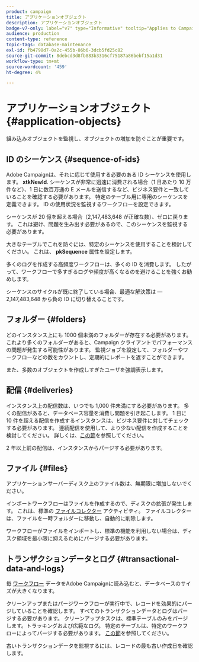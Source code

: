 ```yaml
---
product: campaign
title: アプリケーションオブジェクト
description: アプリケーションオブジェクト
badge-v7-only: label="v7" type="Informative" tooltip="Applies to Campaign Classic v7 only"
audience: production
content-type: reference
topic-tags: database-maintenance
exl-id: fb4798d7-0a2c-455b-86b6-3dcb5fd25c82
source-git-commit: 8debcd3d8fb883b3316cf75187a86bebf15a1d31
workflow-type: tm+mt
source-wordcount: '459'
ht-degree: 4%

---
```


# アプリケーションオブジェクト{#application-objects}



組み込みオブジェクトを監視し、オブジェクトの増加を防ぐことが重要です。

## ID のシーケンス {#sequence-of-ids}

Adobe Campaignは、それに応じて使用する必要のある ID シーケンスを使用します。 **xtkNewId**. シーケンスが非常に迅速に消費される場合（1 日あたり 10 万件など）、1 日に数百万通の E メールを送信するなど、ビジネス要件と一致していることを確認する必要があります。 特定のテーブル用に専用のシーケンスを定義できます。 ID の使用状況を監視するワークフローを設定できます。

シーケンスが 20 億を超える場合（2,147,483,648 が正確な数）、ゼロに戻ります。 これは避け、問題を生み出す必要があるので、このシーケンスを監視する必要があります。

大きなテーブルでこれを防ぐには、特定のシーケンスを使用することを検討してください。 これは、 **pkSequence** 属性を設定します。

多くのログを作成する高頻度ワークフローは、多くの ID を消費します。 したがって、ワークフローで多すぎるログや頻度が高くなるのを避けることを強くお勧めします。

シーケンスのサイクルが既に終了している場合、最適な解決策は —2,147,483,648 から負の ID に切り替えることです。

## フォルダー {#folders}

どのインスタンス上にも 1000 個未満のフォルダーが存在する必要があります。 これより多くのフォルダーがあると、Campaign クライアントでパフォーマンスの問題が発生する可能性があります。 監視ジョブを設定して、フォルダーやワークフローなどの数をカウントし、定期的にレポートを返すことができます。

また、多数のオブジェクトを作成しすぎたユーザを強調表示します。

## 配信 {#deliveries}

インスタンス上の配信数は、いつでも 1,000 件未満にする必要があります。 多くの配信があると、データベース容量を消費し問題を引き起こします。 1 日に 10 件を超える配信を作成するインスタンスは、ビジネス要件に対してチェックする必要があります。 連続配信を使用して、より少ない配信を作成することを検討してください。 詳しくは、[この節](../../workflow/using/continuous-delivery.md)を参照してください。

2 年以上前の配信は、インスタンスからパージする必要があります。

## ファイル {#files}

アプリケーションサーバーディスク上のファイル数は、無期限に増加しないでください。

インポートワークフローはファイルを作成するので、ディスクの拡張が発生します。 これは、標準の [ファイルコレクター](../../workflow/using/file-collector.md) アクティビティ。 ファイルコレクターは、ファイルを一時フォルダーに移動し、自動的に削除します。

ワークフローがファイルをインポートし、標準の機能を利用しない場合は、ディスク領域を最小限に抑えるためにパージする必要があります。

## トランザクションデータとログ {#transactional-data-and-logs}

毎 [ワークフロー](../../workflow/using/data-life-cycle.md#work-table) データをAdobe Campaignに読み込むと、データベースのサイズが大きくなります。

クリーンアップまたはパージワークフローが実行中で、レコードを効果的にパージしていることを確認します。 すべてのトランザクションデータとログはパージする必要があります。 クリーンアップタスクは、標準テーブルのみをパージします。トラッキングおよび広範なログ。 特定のテーブルは、特定のワークフローによってパージする必要があります。 [この節](../../workflow/using/monitoring-workflow-execution.md#purging-the-logs)を参照してください。

古いトランザクションデータを監視するには、レコードの最も古い作成日を確認します。
